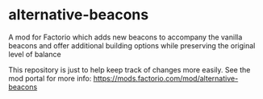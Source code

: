 # alternative-beacons
A mod for Factorio which adds new beacons to accompany the vanilla beacons and offer additional building options while preserving the original level of balance

This repository is just to help keep track of changes more easily. See the mod portal for more info: https://mods.factorio.com/mod/alternative-beacons
